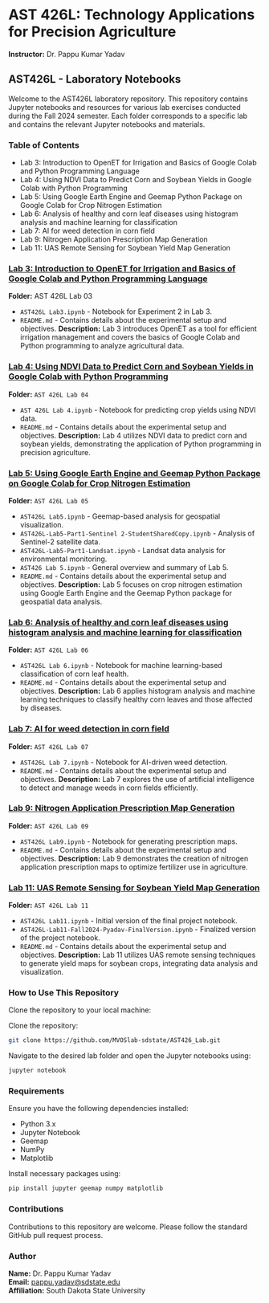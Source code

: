 # AST 426L: Technology Applications for Precision Agriculture
**Instructor:** Dr. Pappu Kumar Yadav

## AST426L - Laboratory Notebooks
Welcome to the AST426L laboratory repository. This repository contains Jupyter notebooks and resources for various lab exercises conducted during the Fall 2024 semester. Each folder corresponds to a specific lab and contains the relevant Jupyter notebooks and materials.


### Table of Contents
  - Lab 3: Introduction to OpenET for Irrigation and Basics of Google Colab and Python Programming Language
  - Lab 4: Using NDVI Data to Predict Corn and Soybean Yields in Google Colab with Python Programming
  - Lab 5: Using Google Earth Engine and Geemap Python Package on Google Colab for Crop Nitrogen Estimation
  - Lab 6: Analysis of healthy and corn leaf diseases using histogram analysis and machine learning for classification
  - Lab 7: AI for weed detection in corn field
  - Lab 9: Nitrogen Application Prescription Map Generation
  - Lab 11: UAS Remote Sensing for Soybean Yield Map Generation


### [Lab 3: Introduction to OpenET for Irrigation and Basics of Google Colab and Python Programming Language](AST%20426L%20Lab%2003)
**Folder:** AST 426L Lab 03
  - `AST426L Lab3.ipynb` - Notebook for Experiment 2 in Lab 3.
  - `README.md` - Contains details about the experimental setup and objectives.
**Description:** Lab 3 introduces OpenET as a tool for efficient irrigation management and covers the basics of Google Colab and Python programming to analyze agricultural data.

### [Lab 4: Using NDVI Data to Predict Corn and Soybean Yields in Google Colab with Python Programming](AST%20426L%20Lab%2004)
  **Folder:** `AST 426L Lab 04`
 - `AST 426L Lab 4.ipynb` - Notebook for predicting crop yields using NDVI data.
 - `README.md` - Contains details about the experimental setup and objectives. 
**Description:** Lab 4 utilizes NDVI data to predict corn and soybean yields, demonstrating the application of Python programming in precision agriculture.

### [Lab 5: Using Google Earth Engine and Geemap Python Package on Google Colab for Crop Nitrogen Estimation](AST%20426L%20Lab%2005)
**Folder:** `AST 426L Lab 05`
- `AST426L Lab5.ipynb` - Geemap-based analysis for geospatial visualization.
- `AST426L-Lab5-Part1-Sentinel 2-StudentSharedCopy.ipynb` - Analysis of Sentinel-2 satellite data.
- `AST426L-Lab5-Part1-Landsat.ipynb` - Landsat data analysis for environmental monitoring.
- `AST426 Lab 5.ipynb` - General overview and summary of Lab 5.
- `README.md` - Contains details about the experimental setup and objectives.
**Description:** Lab 5 focuses on crop nitrogen estimation using Google Earth Engine and the Geemap Python package for geospatial data analysis.

### [Lab 6: Analysis of healthy and corn leaf diseases using histogram analysis and machine learning for classification](AST%20426L%20Lab%2006)
**Folder:** `AST 426L Lab 06`
- `AST426L Lab 6.ipynb` - Notebook for machine learning-based classification of corn leaf health.
- `README.md` - Contains details about the experimental setup and objectives.
**Description:** Lab 6 applies histogram analysis and machine learning techniques to classify healthy corn leaves and those affected by diseases.

### [Lab 7: AI for weed detection in corn field](AST%20426L%20Lab%2007)
**Folder:** `AST 426L Lab 07`
- `AST426L Lab 7.ipynb` - Notebook for AI-driven weed detection.
- `README.md` - Contains details about the experimental setup and objectives.
**Description:** Lab 7 explores the use of artificial intelligence to detect and manage weeds in corn fields efficiently.

### [Lab 9: Nitrogen Application Prescription Map Generation](AST%20426L%20Lab%2009)
**Folder:** `AST 426L Lab 09`
- `AST426L Lab9.ipynb` - Notebook for generating prescription maps.
- `README.md` - Contains details about the experimental setup and objectives.
**Description:** Lab 9 demonstrates the creation of nitrogen application prescription maps to optimize fertilizer use in agriculture.

### [Lab 11: UAS Remote Sensing for Soybean Yield Map Generation](AST%20426L%20Lab%2011)
**Folder:** `AST 426L Lab 11`
- `AST426L Lab11.ipynb` - Initial version of the final project notebook.
- `AST426L-Lab11-Fall2024-Pyadav-FinalVersion.ipynb` - Finalized version of the project notebook.
- `README.md` - Contains details about the experimental setup and objectives.
**Description:** Lab 11 utilizes UAS remote sensing techniques to generate yield maps for soybean crops, integrating data analysis and visualization.

### How to Use This Repository

Clone the repository to your local machine:

Clone the repository:

   ```bash
   git clone https://github.com/MVOSlab-sdstate/AST426_Lab.git
   ```


Navigate to the desired lab folder and open the Jupyter notebooks using:
```bash
jupyter notebook
```

### Requirements
Ensure you have the following dependencies installed:
  - Python 3.x
  - Jupyter Notebook
  - Geemap
  - NumPy
  - Matplotlib

Install necessary packages using:
```bash
pip install jupyter geemap numpy matplotlib
```

### Contributions
Contributions to this repository are welcome. Please follow the standard GitHub pull request process.

### Author
**Name:** Dr. Pappu Kumar Yadav  
**Email:** pappu.yadav@sdstate.edu  
**Affiliation:** South Dakota State University
